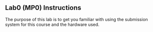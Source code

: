 ## Lab0 (MP0) Instructions

The purpose of this lab is to get you familiar with using the submission system for this course and the hardware used.

